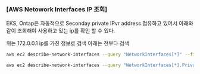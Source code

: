 ### [AWS Netowork Interfaces IP 조회]

EKS, Ontap은 자동적으로 Seconday private IPvr address 점유하고 있어서 아래와 같이 조회해야 사용하고 있는 ip를 확인 할 수 있다.

위는 172.0.0.1 ip를 가진 정보로 검색 아래는 전부다 검색

```bash
aws ec2 describe-network-interfaces --query "NetworkInterfaces[*]" --filters Name=addresses.private-ip-address,Values=172.0.0.1

aws ec2 describe-network-interfaces --query "NetworkInterfaces[*].PrivateIpAddresses[*].{PrivateIpAddress:PrivateIpAddress}" --output text | sort -t . -k 3,3n -k 4,4n
```
